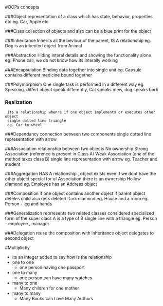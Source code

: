 #OOPs concepts

###Object
	   representation of a class which has state, behavior, properties etc
     eg. Car, Apple etc

###Class
	   collection of objects and also can be a blue print for the object

###Inheritance
     Inherits all the beviour of the parent, IS A relationship
     eg. Dog is an inherited object from Animal

###Abstraction
	   Hiding interal details and showing the functionality alone
     eg. Phone call, we do not know how its interally working

###Encapsulation
	   Binding data together into single unit
     eg. Capsule contains different medicine bound together

###Polymorphism
	   One single task is performed in a different way
	   eg. Speaking. differt object speak differently, Cat speaks mew, dog speaks bark

### Realization
     its a relationship whenre if one object implements or executes other object
     single dotted line triangle
     eg. Car to wheel

###Dependancy
     connection between two components
     single dotted line representation with arrow

###Association
     relationship between two objects
     No ownership
     Strong Association (reference is present in Class A)
     Weak Association (one of the method takes class B)
     single line representation with arrow
     eg. Teacher and student

###Aggregation
     HAS A relationship , object exists even if we dont have the other object
     special for of Association
     there is an ownership
     Hollow diamond
     eg. Employee has an Address object

###Composition
     if one object contains another object
     if parent object deletes child also gets deleted
     Dark diamond
     eg. House and a room
     eg. Person - leg and hands

###Generalization
     reprresents two related classes considered specialized form of the super class
     A is a type of B
     single line with a triangle
     eg. Person - employee , manager

###Delegation
     reuse the composition with Inheritance
     object delegates to second object

#Multiplictiy
  * its an integer added to say how is the relationship
  * one to one
    * one person having one passport
  * one to many
    * one person can have many watches
  * many to one
    * Many children for one mother
  * many to many
    * Many Books can have Many Authors
